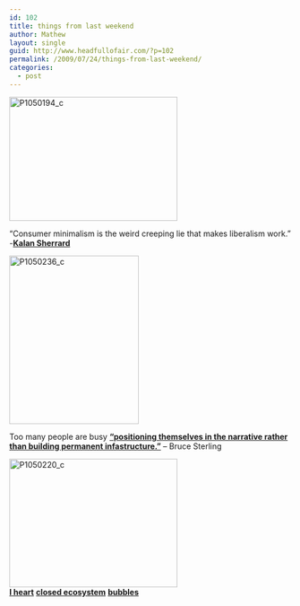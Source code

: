 ```yaml
---
id: 102
title: things from last weekend
author: Mathew
layout: single
guid: http://www.headfullofair.com/?p=102
permalink: /2009/07/24/things-from-last-weekend/
categories:
  - post
---
```

[<img class="alignnone size-medium wp-image-103" title="Kalan & Noel busted busking at Bit of Seattle" src="http://www.headfullofair.com/wp-content/uploads/2009/07/P1050194_c-300x221.jpg" alt="P1050194_c" width="300" height="221" />][1]

&#8220;Consumer minimalism is the weird creeping lie that makes liberalism work.&#8221; -**[Kalan Sherrard][2]**

[<img class="alignnone size-medium wp-image-105" title="Kalan creates the infrastructure of the future" src="http://www.headfullofair.com/wp-content/uploads/2009/07/P1050236_c1-231x300.jpg" alt="P1050236_c" width="231" height="300" />][3]

Too many people are busy **[&#8220;positioning themselves in the narrative rather than building permanent infastructure.&#8221;][4]** &#8211; Bruce Sterling

[<img class="alignnone size-medium wp-image-106" title="I'm building a chicken coop" src="http://www.headfullofair.com/wp-content/uploads/2009/07/P1050220_c-300x229.jpg" alt="P1050220_c" width="300" height="229" />][5]  
**[I heart][6]** **[closed ecosystem][7]** **[bubbles][8]**

 [1]: http://www.headfullofair.com/wp-content/uploads/2009/07/P1050194_c.jpg
 [2]: http://enormousface.com/blog/
 [3]: http://www.headfullofair.com/wp-content/uploads/2009/07/P1050236_c1.jpg
 [4]: http://video.reboot.dk/video/485250/bruce-sterling
 [5]: http://www.headfullofair.com/wp-content/uploads/2009/07/P1050220_c.jpg
 [6]: http://artsandecology.rsablogs.org.uk/2009/07/02/tim-smit-sustainability-as-hippy-shit/
 [7]: http://www.guardian.co.uk/society/2007/jan/31/futureforpublicservices.comment1
 [8]: http://artsandecology.rsablogs.org.uk/2009/07/06/tim-smit-explains-that-this-hippy-shit-moment/